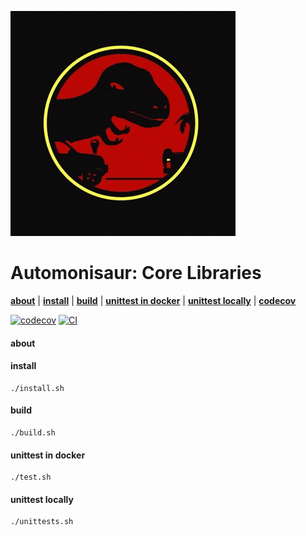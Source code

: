 ![](https://github.com/TheShellLand/automon-core/raw/master/docs/images/sauruspark.gif)

# Automonisaur: Core Libraries

**[about](#about)** | **[install](#install)** | **[build](#build)** | **[unittest in docker](#unittest-in-docker')** | 
**[unittest locally](#unittest-locally)** | **[codecov](https://codecov.io/gh/TheShellLand/automon-core)**

[![codecov](https://codecov.io/gh/TheShellLand/automon-core/branch/master/graph/badge.svg)](https://codecov.io/gh/TheShellLand/automon-core) [![CI](https://github.com/TheShellLand/automon-core/workflows/CI/badge.svg?branch=master)](https://github.com/TheShellLand/automon-core/actions)


#### about



#### install
```shell script
./install.sh
```

#### build
```shell script
./build.sh
```

#### unittest in docker
```shell script
./test.sh
```

#### unittest locally
```shell script
./unittests.sh
```
